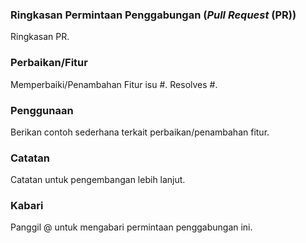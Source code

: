 ### Ringkasan Permintaan Penggabungan (_Pull Request_ (PR))

Ringkasan PR.

### Perbaikan/Fitur

Memperbaiki/Penambahan Fitur isu #.
Resolves #.

### Penggunaan

Berikan contoh sederhana terkait perbaikan/penambahan fitur.

### Catatan

Catatan untuk pengembangan lebih lanjut. 

### Kabari

Panggil @ untuk mengabari permintaan penggabungan ini.

